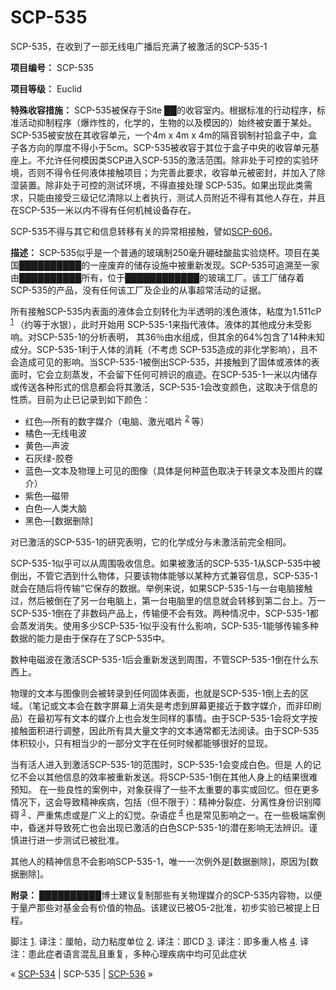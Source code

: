 # SCP-535
                        




SCP-535，在收到了一部无线电广播后充满了被激活的SCP-535-1



**项目编号：** SCP-535

**项目等级：** Euclid

**特殊收容措施：** SCP-535被保存于Site ██的收容室内。根据标准的行动程序，标准活动抑制程序（爆炸性的，化学的，生物的以及模因的）始终被安置于某处。SCP-535被安放在其收容单元，一个4m x 4m x 4m的隔音钢制衬铅盒子中，盒子各方向的厚度不得小于5cm。SCP-535被收容于其位于盒子中央的收容单元基座上。不允许任何模因类SCP进入SCP-535的激活范围。除非处于可控的实验环境，否则不得令任何液体接触项目；为完善此要求，收容单元被密封，并加入了除湿装置。除非处于可控的测试环境，不得直接处理 SCP-535。如果出现此类需求，只能由接受三级记忆清除以上者执行，测试人员附近不得有其他人存在，并且在SCP-535一米以内不得有任何机械设备存在。

SCP-535不得与其它和信息转移有关的异常相接触，譬如[SCP-606](/scp-606)。

**描述：** SCP-535似乎是一个普通的玻璃制250毫升硼硅酸盐实验烧杯。项目在美国██████████的一座废弃的储存设施中被重新发现。SCP-535可追溯至一家由██████████所有，位于████████████的玻璃工厂。该工厂储存着SCP-535的产品，没有任何该工厂及企业的从事超常活动的证据。

所有接触SCP-535内表面的液体会立刻转化为半透明的浅色液体，粘度为1.511cP<sup class='footnoteref'>
 <a shape='rect' class='footnoteref' id='footnoteref-1' href='javascript:;' onclick='WIKIDOT.page.utils.scrollToReference(&apos;footnote-1&apos;)'>1</a>
</sup>（约等于水银），此时开始用 SCP-535-1来指代液体。液体的其他成分未受影响。对SCP-535-1的分析表明， 其36％由水组成，但其余的64%包含了14种未知成分。SCP-535-1利于人体的消耗（不考虑 SCP-535造成的非化学影响），且不会造成可见的影响。当SCP-535-1被倒出SCP-535，并接触到了固体或液体的表面时，它会立刻蒸发，不会留下任何可辨识的痕迹。在SCP-535-1一米以内储存或传送各种形式的信息都会将其激活，SCP-535-1会改变颜色，这取决于信息的性质。目前为止已记录到如下颜色：

- 红色—所有的数字媒介（电脑、激光唱片<sup class='footnoteref'>
 <a shape='rect' class='footnoteref' id='footnoteref-2' href='javascript:;' onclick='WIKIDOT.page.utils.scrollToReference(&apos;footnote-2&apos;)'>2</a>
</sup>等）
- 橘色—无线电波
- 黄色—声波
- 石灰绿-胶卷
- 蓝色—文本及物理上可见的图像（具体是何种蓝色取决于转录文本及图片的媒介）
- 紫色—磁带
- 白色—人类大脑
- 黑色—[数据删除]

对已激活的SCP-535-1的研究表明，它的化学成分与未激活前完全相同。

SCP-535-1似乎可以从周围吸收信息。如果被激活的SCP-535-1从SCP-535中被倒出，不管它洒到什么物体，只要该物体能够以某种方式兼容信息，SCP-535-1就会在随后将传输”它保存的数据。举例来说，如果SCP-535-1与一台电脑接触过，然后被倒在了另一台电脑上，第一台电脑里的信息就会转移到第二台上。万一SCP-535-1倒在了非数码产品上，传输便不会有效。两种情况中，SCP-535-1都会蒸发消失。使用多少SCP-535-1似乎没有什么影响，SCP-535-1能够传输多种数据的能力是由于保存在了SCP-535中。

数种电磁波在激活SCP-535-1后会重新发送到周围，不管SCP-535-1倒在什么东西上。

物理的文本与图像则会被转录到任何固体表面，也就是SCP-535-1倒上去的区域。（笔记或文本会在数字屏幕上消失是考虑到屏幕更接近于数字媒介，而非印刷品）在最初写有文本的媒介上也会发生同样的事情。由于SCP-535-1会将文字按接触面积进行调整，因此所有具大量文字的文本通常都无法阅读。由于SCP-535体积较小，只有相当少的一部分文字在任何时候都能够很好的显现。

当有活人进入到激活SCP-535-1的范围时，SCP-535-1会变成白色。但是 人的记忆不会以其他信息的效率被重新发送。将SCP-535-1倒在其他人身上的结果很难预知。 在一些良性的案例中，对象获得了一些不太重要的事实或回忆。但在更多情况下，这会导致精神疾病，包括（但不限于）：精神分裂症、分离性身份识别障碍<sup class='footnoteref'>
 <a shape='rect' class='footnoteref' id='footnoteref-3' href='javascript:;' onclick='WIKIDOT.page.utils.scrollToReference(&apos;footnote-3&apos;)'>3</a>
</sup>、严重焦虑或是广义上的幻觉。杂语症<sup class='footnoteref'>
 <a shape='rect' class='footnoteref' id='footnoteref-4' href='javascript:;' onclick='WIKIDOT.page.utils.scrollToReference(&apos;footnote-4&apos;)'>4</a>
</sup>也是常见影响之一。在一些极端案例中，昏迷并导致死亡也会出现已激活的白色SCP-535-1的潜在影响无法辨识。谨慎进行进一步测试已被批准。

其他人的精神信息不会影响SCP-535-1，唯一一次例外是[数据删除]，原因为[数据删除]。

**附录：** ██████████博士建议复制那些有关物理媒介的SCP-535内容物，以便于量产那些对基金会有价值的物品。该建议已被O5-2批准，初步实验已被提上日程。


脚注
<a shape='rect' href='javascript:;' onclick='WIKIDOT.page.utils.scrollToReference(&apos;footnoteref-1&apos;)'>1</a>. 译注：厘帕，动力粘度单位
<a shape='rect' href='javascript:;' onclick='WIKIDOT.page.utils.scrollToReference(&apos;footnoteref-2&apos;)'>2</a>. 译注：即CD
<a shape='rect' href='javascript:;' onclick='WIKIDOT.page.utils.scrollToReference(&apos;footnoteref-3&apos;)'>3</a>. 译注：即多重人格
<a shape='rect' href='javascript:;' onclick='WIKIDOT.page.utils.scrollToReference(&apos;footnoteref-4&apos;)'>4</a>. 译注：患此症者语言混乱且重复，多种心理疾病中均可见此症状



« [SCP-534](/scp-534) | SCP-535 | [SCP-536](/scp-536) »





                    